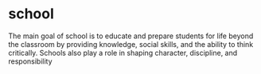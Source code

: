 # school
The main goal of school is to educate and prepare students for life beyond the classroom by providing knowledge, social skills, and the ability to think critically. Schools also play a role in shaping character, discipline, and responsibility
